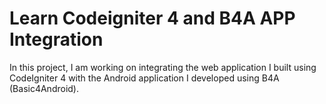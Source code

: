 # Learn Codeigniter 4 and B4A APP Integration

In this project, I am working on integrating the web application I built using CodeIgniter 4 with the Android application I developed using B4A (Basic4Android).
